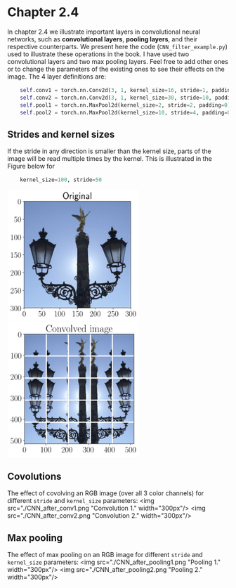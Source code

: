 # Chapter 2.4
In chapter 2.4 we illustrate important layers in convolutional neural networks, such as **convolutional  layers**, **pooling layers**, and their respective counterparts. We present here the code  (`CNN_filter_example.py`) used to illustrate these operations in the book. I have used two convolutional layers and two max pooling layers. Feel free to add other ones or to change the parameters of the existing ones to see their effects on the image. The 4 layer definitions are:

```python
	self.conv1 = torch.nn.Conv2d(3, 1, kernel_size=16, stride=1, padding=0)
	self.conv2 = torch.nn.Conv2d(3, 1, kernel_size=30, stride=10, padding=0)
	self.pool1 = torch.nn.MaxPool2d(kernel_size=2, stride=2, padding=0)
	self.pool2 = torch.nn.MaxPool2d(kernel_size=10, stride=4, padding=0)
```

## Strides and kernel sizes
If the stride in any direction is smaller than the kernel size, parts of the image will be read multiple times by the kernel. This is illustrated in the Figure below for 

```python
	kernel_size=100, stride=50
```

<img src="./CNN_original.png" width="300px"/> <img src="./CNN_example_explodedImage.png" width="300px"/>


## Covolutions
The effect of covolving an RGB image (over all 3 color channels) for different `stride` and `kernel_size` parameters:
<img src="./CNN_after_conv1.png "Convolution 1." width="300px"/> <img src="./CNN_after_conv2.png "Convolution 2." width="300px"/>

## Max pooling
The effect of max pooling on an RGB image for different `stride` and `kernel_size` parameters:
<img src="./CNN_after_pooling1.png "Pooling 1." width="300px"/> <img src="./CNN_after_pooling2.png "Pooling 2." width="300px"/>
